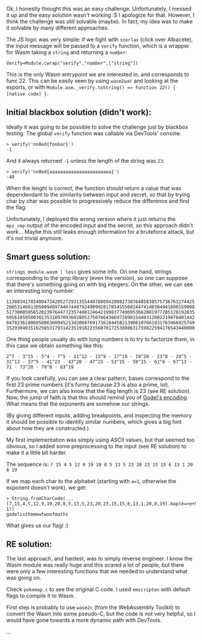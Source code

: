 Ok, I honestly thought this was an easy challenge. Unfortunately, I messed it up and the easy solution wasn't working :S I apologize for that. However, I think the challenge was still solvable (maybe). In fact, my idea was to make it solvable by many different approaches.

The JS logic was very simple: if we fight with `snorlax` (click over Albacete), the input message will be passed to a `verify` function, which is a wrapper for Wasm taking a `string` and returning a `number`:

```
Verify=Module.cwrap("verify","number",["string"])
```

This is the only Wasm entrypoint we are interested in, and corresponds to func 22. This can be easily seen by using `wasm2wat` and looking at the exports, or with `Module.asm._verify.toString() == function 22() { [native code] }`.

## Initial blackbox solution (didn't work):

Ideally it was going to be possible to solve the challenge just by blackbox testing. The global `verify` function was callable via DevTools' console:

```
> verify('nn8ed{foobar}')
-1
```

And it always returned `-1` unless the length of the string was `23`:

```
> verify('nn8ed{aaaaaaaaaaaaaaaaaaaaaaa}')
-40
```

When the lenght is correct, the function should return a value that was dependendant to the similarity between input and secret, so that by trying char by char was possible to progressively reduce the difference and find the flag.

Unfortunately, I deployed the wrong version where it just returns the `mpz_cmp` output of the encoded input and the secret, so this approach didn't work... Maybe this still leaks enough information for a bruteforce attack, but it's not trivial anymore.

## Smart guess solution:

`strings module.wasm | less` gives some info. On one hand, strings corresponding to the gmp library (even the version), so one can suppose that there's something going on with big integers. On the other, we can see an interesting long number:

`113883417854804734205272931355440788694200827387648583857573676327442526053146613050094697446744879249099281785455568244741403049418901590085173000595652023976447723574801246421998377496953662081977205128192835695618595003013531897093602805275070643669720901544931208221907840144204782361806858863609452134200476917361844582139661076618317634669257493529304035162565317931423519182235607017253888631759822594276543440000`

One thing people usually do with long numbers is to try to factorize them, in
this case we obtain something like this:

`2^7 · 3^15 · 5^4 · 7^5 · 11^12 · 13^9 · 17^19 · 19^20 · 23^8 · 29^5 · 31^13 · 37^5 · 41^23 · 43^20 · 47^23 · 53^15 · 59^15 · 61^6 · 67^13 · 71 · 73^20 · 79^8 · 83^19`

If you look carefully, you can see a clear pattern, bases correspond to the first 23 prime numbers (it's funny because 23 is also a prime, lol).  Furthermore, we can also know that the flag length is 23 (see RE solution).  Now, the jump of faith is that this should remind you of [Godel's encoding](https://en.wikipedia.org/wiki/G%C3%B6del_numbering). What means that the exponents are somehow our strings.

(By giving different inputs, adding breakpoints, and inspecting the memory it should be possible to identify similar numbers, which gives a big hint about how they are constructed.)

My first implementation was simply using ASCII values, but that seemed too obvious, so I added some preprocessing to the input (see RE solution) to make it a little bit harder.

The sequence is: `7 15 4 5 12 9 19 20 8 5 13 5 23 20 23 15 15 6 13 1 20 8 19`

If we map each char to the alphabet (starting with `a=1`, otherwise the exponent doesn't work), we get:

```
> String.fromCharCode(...[7,15,4,5,12,9,19,20,8,5,13,5,23,20,23,15,15,6,13,1,20,8,19].map(e=>e+97-1))
godelisthemewtwoofmaths
```

What gives us our flag! :)

## RE solution:

The last approach, and hardest, was to simply reverse engineer. I know the Wasm module was really huge and this scared a lot of people, but there were only a few interesting functions that we needed to understand what was going on.

Check `pokemap.c` to see the original C code. I used `emscripten` with default flags to compile it to Wasm.

First step is probably to use `wasm2c` (from the WebAssembly Toolkit) to convert the Wasm into some pseudo-C, but the code is not very helpful, so I would have gone towards a more dynamic path with DevTools.

...






